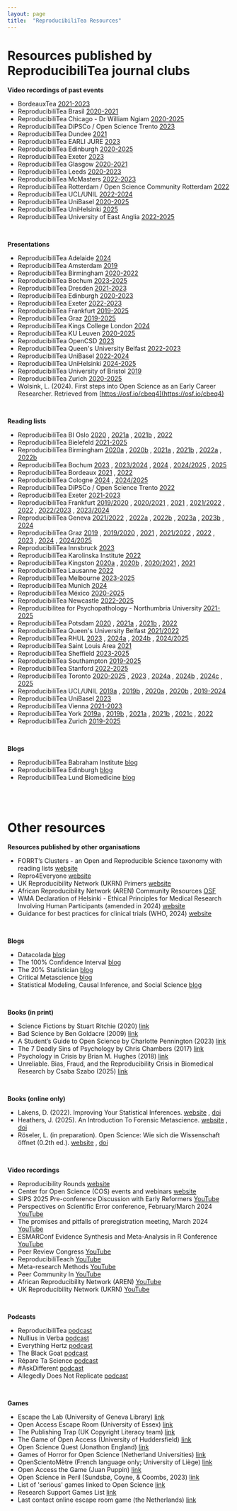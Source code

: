 ```yaml
---
layout: page
title:  "ReproducibiliTea Resources"
---
```


# Resources published by ReproducibiliTea journal clubs


**Video recordings of past events**


*  BordeauxTea [2021-2023](https://www.youtube.com/playlist?list=PLg2e4R8SdhpeuGmNC_YpqA75rRFg81Pg-)   
*  ReproducibiliTea Brasil [2020-2021](https://www.youtube.com/playlist?list=PLfID5M8U8w5tfNmLgz2jM0ggn_azVVT4j)  
*  ReproducibiliTea Chicago - Dr William Ngiam [2020-2025](https://www.youtube.com/@WilliamNgiam/videos)
*  ReproducibiliTea DiPSCo / Open Science Trento [2023](https://www.youtube.com/@ReproTeaUnitn/videos)    
*  ReproducibiliTea Dundee [2021](https://www.youtube.com/@dundeereproducibilitea2015/videos)   
*  ReproducibiliTea EARLI JURE [2023](https://www.youtube.com/playlist?list=PL3XjW1TIAkRRFJTjMY-AYLECF7-qAEUIy) 
*  ReproducibiliTea Edinburgh [2020-2025](https://www.youtube.com/@edinburghreproducibilitea1277/videos)   
*  ReproducibiliTea Exeter [2023](https://osf.io/rmehf/files/osfstorage) 
*  ReproducibiliTea Glasgow [2020-2021](https://www.youtube.com/@glasgowreproducibilitea1816/videos)    
*  ReproducibiliTea Leeds [2020-2023](https://www.youtube.com/@leedsreproducibilitea8534/videos)   
*  ReproducibiliTea McMasters [2022-2023](https://osf.io/xtezw/files/osfstorage)  
*  ReproducibiliTea Rotterdam / Open Science Community Rotterdam [2022](https://www.youtube.com/@opensciencecommunityrotter4952/videos)   
*  ReproducibiliTea UCL/UNIL [2022-2024](https://sites.google.com/view/reproducibilitea-ucl/recordings?authuser=0)  
*  ReproducibiliTea UniBasel [2020-2025](https://www.youtube.com/@bam_mri/videos) 
*  ReproducibiliTea UniHelsinki [2025](https://www.helsinki.fi/fi/unitube/video/ecd3c68d-b4f6-4948-8f0a-6e53a5c7c2ea) 
*  ReproducibiliTea University of East Anglia [2022-2025](https://www.youtube.com/@reproducibiliteauea1434/videos)

<br/>

**Presentations**

*  ReproducibiliTea Adelaide [2024](https://sites.google.com/view/rtea-adelaide/archive?authuser=0#h.vhxe0weq4031) 
*  ReproducibiliTea Amsterdam [2019](https://osf.io/sn6dk/files/osfstorage) 
*  ReproducibiliTea Birmingham [2020-2022](https://osf.io/jbqw6/files/osfstorage) 
*  ReproducibiliTea Bochum [2023-2025](https://osf.io/vak6y/files/osfstorage) 
*  ReproducibiliTea Dresden [2021-2023](https://osf.io/8gkqn/files/osfstorage) 
*  ReproducibiliTea Edinburgh [2020-2023](https://osf.io/kh5px/files/osfstorage) 
*  ReproducibiliTea Exeter [2022-2023](https://osf.io/rmehf/files/osfstorage) 
*  ReproducibiliTea Frankfurt [2019-2025](https://osf.io/254t7/files/osfstorage) 
*  ReproducibiliTea Graz [2019-2025](https://osf.io/r3hcn/) 
*  ReproducibiliTea Kings College London [2024](https://osf.io/msb2f/files/osfstorage) 
*  ReproducibiliTea KU Leuven [2020-2025](https://osf.io/4fyaq/files/osfstorage) 
*  ReproducibiliTea OpenCSD [2023](https://osf.io/bsq5u/files/osfstorage) 
*  ReproducibiliTea Queen's University Belfast [2022-2023](https://osf.io/2rgth/files/osfstorage) 
*  ReproducibiliTea UniBasel [2022-2024](https://osf.io/kp98v/files/osfstorage) 
*  ReproducibiliTea UniHelsinki [2024-2025](https://osf.io/4r5xt/files/osfstorage) 
*  ReproducibiliTea University of Bristol [2019](https://osf.io/9zbcw/files/osfstorage) 
*  ReproducibiliTea Zurich [2020-2025](https://osf.io/f2dt8/files/osfstorage) 
*  Wolsink, L. (2024). First steps into Open Science as an Early Career Researcher. Retrieved from [https://osf.io/cbeq4](https://osf.io/cbeq4)

<br/>

 **Reading lists**

*  ReproducibiliTea BI Oslo [2020](https://osf.io/cf8ja) , [2021a](https://osf.io/8tpjc) , [2021b](https://osf.io/3k7zp) , [2022](https://osf.io/6ubwk)
*  ReproducibiliTea Bielefeld [2021-2025](https://burst.pages.ub.uni-bielefeld.de/burst/resources/2021-11-05-paper/)
*  ReproducibiliTea Birmingham [2020a](https://osf.io/uns3b) , [2020b](https://osf.io/c5njh) , [2021a](https://osf.io/e5sbp) , [2021b](https://osf.io/trb4p) , [2022a](https://osf.io/dgjnx) , [2022b](https://osf.io/rkn67)
*  ReproducibiliTea Bochum [2023](https://osf.io/ev4zw) , [2023/2024](https://osf.io/957d3) , [2024](https://osf.io/azr2q) , [2024/2025](https://osf.io/fcbw7) , [2025](https://osf.io/zmrpj)
*  ReproducibiliTea Bordeaux [2021](https://osf.io/jqxw6/wiki/Schedule-21/) , [2022](https://osf.io/jqxw6/wiki/Schedule/)
*  ReproducibiliTea Cologne [2024](https://ub.uni-koeln.de/en/courses-consultations/specials/reproducibilitea-in-the-humaniteas/reproducibilitea-ss-2024) , [2024/2025](https://ub.uni-koeln.de/en/kurse-beratung/specials/reproducibilitea-in-the-humaniteas/reproducibilitea-ws-2024-25)
*  ReproducibiliTea DiPSCo / Open Science Trento [2022](https://sites.google.com/unitn.it/reproducibilitea/reading-list/our-reading-list?authuser=0)
*  ReproducibiliTea Exeter [2021-2023](https://osf.io/rmehf/files/osfstorage)
*  ReproducibiliTea Frankfurt [2019/2020](https://osf.io/jk74w) , [2020/2021](https://osf.io/jfbv5) , [2021](https://osf.io/8v764) , [2021/2022](https://osf.io/ebd6x) , [2022](https://osf.io/vqhkw) , [2022/2023](https://osf.io/zng2d) , [2023/2024](https://osf.io/9hrtw)
*  ReproducibiliTea Geneva [2021/2022](https://osf.io/qrsgc) , [2022a](https://osf.io/9yek7) , [2022b](https://osf.io/yt2rs) , [2023a](https://osf.io/cjg7m) , [2023b](https://osf.io/mt7rj) , [2024](https://osf.io/gf53t)
*  ReproducibiliTea Graz [2019](https://osf.io/g4e8j) , [2019/2020](https://osf.io/8kbm2) , [2021](https://osf.io/buv2g) , [2021/2022](https://osf.io/v7f4t) , [2022](https://osf.io/rkfbs) , [2023](https://osf.io/2mjgh) , [2024](https://osf.io/x2unk) , [2024/2025](https://osf.io/2at7j)
*  ReproducibiliTea Innsbruck [2023](https://osf.io/jtx2m/wiki/home/)
*  ReproducibiliTea Karolinska Institute [2022](https://osf.io/k9wzn)
*  ReproducibiliTea Kingston [2020a](https://osf.io/y7sed) , [2020b](https://osf.io/z2wrq) , [2020/2021](https://osf.io/q7dk4) , [2021](https://osf.io/4gkcj)
*  ReproducibiliTea Lausanne [2022](https://osf.io/76gcb)
*  ReproducibiliTea Melbourne [2023-2025](https://www.aus-rn.org/journal-clubs)
*  ReproducibiliTea Munich [2024](https://www.osc.uni-muenchen.de/meetups/reproducibilitea/reprot_programm_sose2024.pdf)
*  ReproducibiliTea México [2020-2025](https://sites.google.com/view/rptmx)
*  ReproducibiliTea Newcastle [2022-2025](https://www.ncl.ac.uk/library/academics-and-researchers/lrs/open-research/reproducibilitea/)
*  Reproducibilitea for Psychopathology - Northumbria University [2021-2025](https://osf.io/3vd59/files/osfstorage)
*  ReproducibiliTea Potsdam [2020](https://osf.io/ucm58) ,  [2021a](https://osf.io/8ta73) , [2021b](https://osf.io/k9etb) , [2022](https://osf.io/vwqgb)
*  ReproducibiliTea Queen's University Belfast [2021/2022](https://osf.io/cnu82)
*  ReproducibiliTea RHUL [2023](https://osf.io/9zxbh) ,  [2024a](https://osf.io/x4ynd) ,  [2024b](https://osf.io/8mqat) , [2024/2025](https://osf.io/r9uts)
*  ReproducibiliTea Saint Louis Area [2021](https://osf.io/edpx6)
*  ReproducibiliTea Sheffield [2023-2025](https://reproducibilitea-sheffield.github.io/)
*  ReproducibiliTea Southampton [2019-2025](https://library.soton.ac.uk/lovedata/reproducibiliTea#previous)
*  ReproducibiliTea Stanford [2022-2025](https://med.stanford.edu/sporr/education/training/ReproducibiliTea.html)
*  ReproducibiliTea Toronto [2020-2025](https://osf.io/h3adt/wiki/home/) , [2023](https://osf.io/r6t57) , [2024a](https://osf.io/j9c5m) , [2024b](https://osf.io/zjh3p) , [2024c](https://osf.io/wzagr) , [2025](https://osf.io/7dh3j)
*  ReproducibiliTea UCL/UNIL [2019a](https://osf.io/nkhyu) , [2019b](https://osf.io/pnx7j) , [2020a](https://osf.io/ypqz5) , [2020b](https://osf.io/k5486) ,  [2019-2024](https://sites.google.com/view/reproducibilitea-ucl/past-events?authuser=0)
*  ReproducibiliTea UniBasel [2023](https://osf.io/rqp56)
*  ReproducibiliTea Vienna [2021-2023](https://drive.google.com/file/d/11y1iwtVbv_dPasHGWJUdfqLPh5i8T1IO/view)
*  ReproducibiliTea York [2019a](https://osf.io/msr43) , [2019b](https://osf.io/3e2jb) , [2021a](https://osf.io/2hj3n) ,  [2021b](https://osf.io/yhzqw) ,  [2021c](https://osf.io/qg9ec) , [2022](https://osf.io/bq9na)
*  ReproducibiliTea Zurich [2019-2025](https://www.crs.uzh.ch/en/training/ReproducibiliTea.html)

<br/>

**Blogs**
*  ReproducibiliTea Babraham Institute [blog](https://babraham-reproducibilitea-journal-club.gitlab.io/babraham-reproducibilitea-journal-club/)
*  ReproducibiliTea Edinburgh [blog](https://edopenresearch.wordpress.com/category/reproducibilitea-blog/)
*  ReproducibiliTea Lund Biomedicine [blog](https://www.advansci-research.com/blog-and-news) 

<br/><br/>

# Other resources

**Resources published by other organisations**
*  FORRT’s Clusters - an Open and Reproducible Science taxonomy with reading lists [website](https://forrt.org/clusters/)
*  Repro4Everyone [website](https://www.repro4everyone.org/resources)
*  UK Reproducibility Network (UKRN) Primers [website](https://www.ukrn.org/primers/)
*  African Reproducibility Network (AREN) Community Resources [OSF](https://osf.io/zdp83/)
*  WMA Declaration of Helsinki - Ethical Principles for Medical Research Involving Human Participants (amended in 2024) [website](https://www.wma.net/policies-post/wma-declaration-of-helsinki/)
*  Guidance for best practices for clinical trials (WHO, 2024) [website](https://www.who.int/publications/i/item/9789240097711)

<br/>

**Blogs**
*  Datacolada [blog](https://datacolada.org/)
*  The 100% Confidence Interval [blog](https://www.the100.ci/)
*  The 20% Statistician [blog](https://daniellakens.blogspot.com/)
*  Critical Metascience [blog](https://markrubin.substack.com/)
*  Statistical Modeling, Causal Inference, and Social Science [blog](https://statmodeling.stat.columbia.edu/)

<br/>

**Books (in print)**
*  Science Fictions by Stuart Ritchie (2020) [link](https://www.sciencefictions.org/p/book)
*  Bad Science by Ben Goldacre (2009) [link](https://www.amazon.co.uk/Bad-Science-Ben-Goldacre/dp/000728487X/?tag=bs0b-21)
*  A Student’s Guide to Open Science by Charlotte Pennington (2023) [link](https://www.mheducation.co.uk/a-student-s-guide-to-open-science-using-the-replication-crisis-to-reform-psychology-9780335251162-emea-group)
*  The 7 Deadly Sins of Psychology by Chris Chambers (2017) [link](https://press.princeton.edu/books/hardcover/9780691158907/the-seven-deadly-sins-of-psychology)
*  Psychology in Crisis by Brian M. Hughes (2018) [link](https://brianmhughes.com/2018/08/13/psychology-in-crisis/)
*  Unreliable. Bias, Fraud, and the Reproducibility Crisis in Biomedical Research by Csaba Szabo (2025) [link](https://cup.columbia.edu/book/unreliable/9780231216241/) 

<br/>

**Books (online only)**
*  Lakens, D. (2022). Improving Your Statistical Inferences. [website](https://lakens.github.io/statistical_inferences/) , [doi](https://doi.org/10.5281/zenodo.6409077)
*  Heathers, J. (2025). An Introduction To Forensic Metascience. [website](https://jamesheathers.curve.space/) , [doi](https://doi.org/10.5281/zenodo.14871843)
*  Röseler, L. (in preparation). Open Science: Wie sich die Wissenschaft öffnet (0.2th ed.). [website](https://lukasroeseler.github.io/opensciencebuch/) , [doi](https://doi.org/10.17605/OSF.IO/2QXWV) 

<br/>

**Video recordings** 
*  Reproducibility Rounds [website](https://med.stanford.edu/sporr/education/training/Reproducibility_Rounds.html)
*  Center for Open Science (COS) events and webinars [website](https://www.cos.io/event)
*  SIPS 2025 Pre-conference Discussion with Early Reformers [YouTube](https://www.youtube.com/@ImprovingPsych/videos)
*  Perspectives on Scientific Error conference, February/March 2024 [YouTube](https://www.youtube.com/playlist?list=PL2jHUB0Qi4eMKMfEhumy5DHGcZZVEBiSB)
*  The promises and pitfalls of preregistration meeting, March 2024 [YouTube](https://www.youtube.com/playlist?list=PLg7f-TkW11iWRzQbKFl7jWqgc9EDgK16V)
*  ESMARConf Evidence Synthesis and Meta-Analysis in R Conference [YouTube](https://esmarconf.org/recordings/)
*  Peer Review Congress [YouTube](https://www.youtube.com/@peerreviewcongress8496/videos)
*  ReproducibiliTeach [YouTube](https://www.youtube.com/@reproducibiliteach/videos)
*  Meta-research Methods [YouTube](https://www.youtube.com/@Metaresearch_methods/videos)
*  Peer Community In [YouTube](https://www.youtube.com/@peercommunityin9351/videos)
*  African Reproducibility Network (AREN) [YouTube](https://www.youtube.com/@africanrepro/videos)
*  UK Reproducibility Network (UKRN) [YouTube](https://www.youtube.com/@ukreproducibilitynetwork3307/videos) 

<br/>

**Podcasts**
*  ReproducibiliTea [podcast](https://soundcloud.com/reproducibilitea)
*  Nullius in Verba [podcast](https://nulliusinverba.podbean.com/)
*  Everything Hertz [podcast](https://everythinghertz.com/)
*  The Black Goat [podcast](https://www.theblackgoatpodcast.com/)
*  Répare Ta Science [podcast](https://open.spotify.com/show/0b98zlhi0Axosw96tmcZ86)
*  #AskDifferent [podcast](https://www.einsteinfoundation.de/en/podcast)
*  Allegedly Does Not Replicate [podcast](https://open.spotify.com/show/1gH9YRve1SpkH8OvaWI0i7) 

<br/>

**Games**
*  Escape the Lab (University of Geneva Library) [link](https://www.unige.ch/innovations-pedagogiques/en/project-list/escape-the-lab)
*  Open Access Escape Room (University of Essex) [link](https://figshare.com/articles/journal_contribution/Open_Access_Escape_Room_-_Instructions/7359398?file=13599407)
*  The Publishing Trap (UK Copyright Literacy team) [link](https://copyrightliteracy.org/resources/the-publishing-trap/)
*  The Game of Open Access (University of Huddersfield) [link](https://eprints.hud.ac.uk/id/eprint/33874/) 
*  Open Science Quest (Jonathon England) [link](https://openscience.quest/) 
*  Games of Horror for Open Science (Netherland Universities) [link](https://ghostcollective.github.io/) 
*  OpenScientoMètre (French language only; University of Liège) [link](https://lib.uliege.be/fr/open-science/nos-outils/openscientometre)
*  Open Access the Game (Juan Puppin) [link](https://www.construct.net/en/free-online-games/open-access-game-542/play)
*  Open Science in Peril (Sundsbø, Coyne, & Coombs, 2023) [link](https://figshare.com/projects/Open_Science_in_Peril/194243)
*  List of 'serious' games linked to Open Science [link](https://openplato.eu/mod/page/view.php?id=1102) 
*  Research Support Games List [link](https://figshare.com/articles/online_resource/Research_Support_Games_List/16652701/5?file=34327916)
*  Last contact online escape room game (the Netherlands) [link](https://www.sherlocked.nl/last-contact) 

